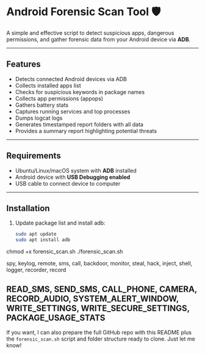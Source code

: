 # Android Forensic Scan Tool 🛡️

A simple and effective script to detect suspicious apps, dangerous permissions, and gather forensic data from your Android device via **ADB**.

---

## Features

- Detects connected Android devices via ADB  
- Collects installed apps list  
- Checks for suspicious keywords in package names  
- Collects app permissions (appops)  
- Gathers battery stats  
- Captures running services and top processes  
- Dumps logcat logs  
- Generates timestamped report folders with all data  
- Provides a summary report highlighting potential threats  

---

## Requirements

- Ubuntu/Linux/macOS system with **ADB** installed  
- Android device with **USB Debugging enabled**  
- USB cable to connect device to computer  

---

## Installation

1. Update package list and install adb:

   ```bash
   sudo apt update
   sudo apt install adb

chmod +x forensic_scan.sh
./forensic_scan.sh

spy, keylog, remote, sms, call, backdoor, monitor, steal, hack, inject, shell, logger, recorder, record

READ_SMS, SEND_SMS, CALL_PHONE, CAMERA, RECORD_AUDIO, SYSTEM_ALERT_WINDOW, WRITE_SETTINGS, WRITE_SECURE_SETTINGS, PACKAGE_USAGE_STATS
---

If you want, I can also prepare the full GitHub repo with this README plus the `forensic_scan.sh` script and folder structure ready to clone. Just let me know!

